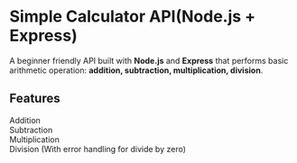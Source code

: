 # Simple Calculator API(Node.js + Express)

A beginner friendly API built with **Node.js** and **Express** that performs basic arithmetic operation: **addition, subtraction, multiplication, division**.<br>

## Features
Addition <br>
Subtraction <br>
Multiplication <br>
Division (With error handling for divide by zero) <br>


